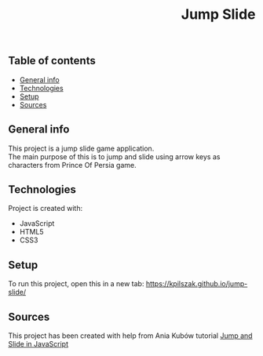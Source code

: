 <h1 align="right">Jump Slide</h1><br>

## Table of contents
* [General info](#general-info)
* [Technologies](#technologies)
* [Setup](#setup)
* [Sources](#sources)

## General info
This project is a jump slide game application.  
The main purpose of this is to jump and slide using arrow keys as characters from Prince Of Persia game.    
	
## Technologies
Project is created with:
* JavaScript
* HTML5
* CSS3  

## Setup
To run this project, open this in a new tab: <a href="https://kpilszak.github.io/jump-slide/">https://kpilszak.github.io/jump-slide/</a>

## Sources
This project has been created with help from Ania Kubów tutorial <a href="https://www.youtube.com/watch?v=3rsKUTCh0LU">Jump and Slide in JavaScript
